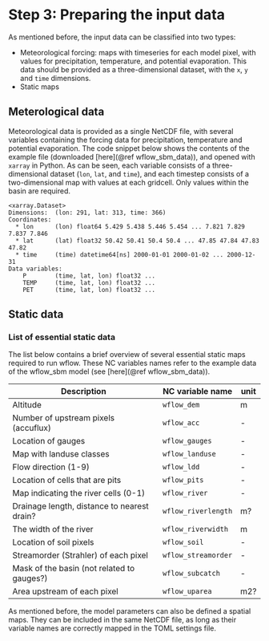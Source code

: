 # Step 3: Preparing the input data

As mentioned before, the input data can be classified into two types:

 - Meteorological forcing: maps with timeseries for each model pixel, with values for precipitation, temperature, and potential evaporation. This data should be provided as a three-dimensional dataset, with the `x`, `y` and `time` dimensions. 
 - Static maps


## Meterological data

Meteorological data is provided as a single NetCDF file, with several variables containing the forcing data for precipitation, temperature and potential evaporation. The code snippet below shows the contents of the example file (downloaded [here](@ref wflow_sbm_data)), and opened with `xarray` in Python. As can be seen, each variable consists of a three-dimensional dataset (`lon`, `lat`, and `time`), and each timestep consists of a two-dimensional map with values at each gridcell. Only values within the basin are required.

```
<xarray.Dataset>
Dimensions:  (lon: 291, lat: 313, time: 366)
Coordinates:
  * lon      (lon) float64 5.429 5.438 5.446 5.454 ... 7.821 7.829 7.837 7.846
  * lat      (lat) float32 50.42 50.41 50.4 50.4 ... 47.85 47.84 47.83 47.82
  * time     (time) datetime64[ns] 2000-01-01 2000-01-02 ... 2000-12-31
Data variables:
    P        (time, lat, lon) float32 ...
    TEMP     (time, lat, lon) float32 ...
    PET      (time, lat, lon) float32 ...
```

## Static data


### List of essential static data

The list below contains a brief overview of several essential static maps required to run wflow. These NC variables names refer to the example data of the wflow\_sbm model (see [here](@ref wflow_sbm_data)).

Description | NC variable name | unit
--- | --- | ---
Altitude | `wflow_dem` | m
Number of upstream pixels (accuflux) | `wflow_acc` | -
Location of gauges | `wflow_gauges` | -
Map with landuse classes | `wflow_landuse` | -
Flow direction (1-9) | `wflow_ldd` | -
Location of cells that are pits | `wflow_pits` | -
Map indicating the river cells (0-1) | `wflow_river` | -
Drainage length, distance to nearest drain? | `wflow_riverlength` | m?
The width of the river | `wflow_riverwidth` | m
Location of soil pixels | `wflow_soil` | -
Streamorder (Strahler) of each pixel | `wflow_streamorder` | -
Mask of the basin (not related to gauges?) | `wflow_subcatch` | -
Area upstream of each pixel | `wflow_uparea` | m2?

As mentioned before, the model parameters can also be defined a spatial maps. They can be included in the same NetCDF file, as long as their variable names are correctly mapped in the TOML settings file.